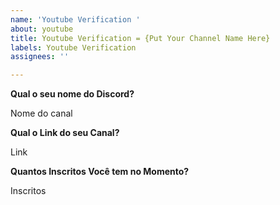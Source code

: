 ```yaml
---
name: 'Youtube Verification '
about: youtube
title: Youtube Verification = {Put Your Channel Name Here}
labels: Youtube Verification
assignees: ''

---
```


**Qual o seu nome do Discord?**

Nome do canal

**Qual o Link do seu Canal?**

Link

**Quantos Inscritos Você tem no Momento?**

Inscritos
